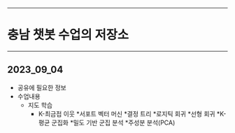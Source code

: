 
_ _ _
 # 충남 챗봇 수업의 저장소
_ _ _
 ## 2023_09_04
* 공유에 필요한 정보
* 수업내용
  * 지도 학습
    * K-최금접 이웃
    *서포트 벡터 머신
    *결정 트리
    *로지틱 회귀
        *선형 회귀
      *K-평균 군집화
      *밀도 기반 군집 분석
      *주성분 분석(PCA)
